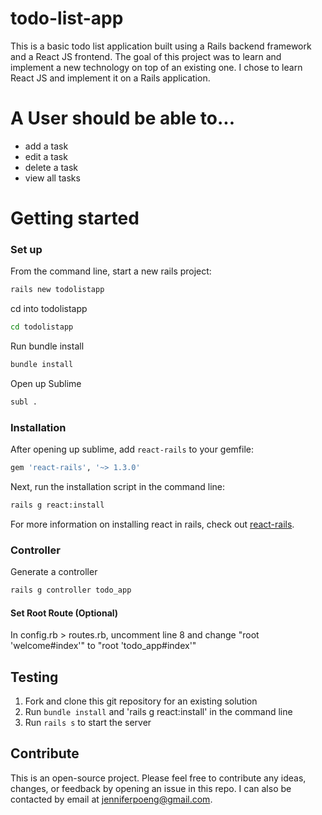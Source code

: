 # todo-list-app
This is a basic todo list application built using a Rails backend framework and a React JS frontend. The goal of this project was to learn and implement a new technology on top of an existing one. I chose to learn React JS and implement it on a Rails application.

# A User should be able to...
- add a task
- edit a task
- delete a task
- view all tasks

# Getting started
### Set up
From the command line, start a new rails project:
```bash
rails new todolistapp
```

cd into todolistapp
```bash
cd todolistapp
```

Run bundle install
```bash
bundle install
```

Open up Sublime
```bash
subl .
```

### Installation
After opening up sublime, add `react-rails` to your gemfile:
```ruby
gem 'react-rails', '~> 1.3.0'
```

Next, run the installation script in the command line:

```bash
rails g react:install
```
For more information on installing react in rails, check out [react-rails](https://github.com/reactjs/react-rails).

### Controller
Generate a controller
```bash
rails g controller todo_app
```

#### Set Root Route (Optional)
In config.rb > routes.rb, uncomment line 8 and change "root 'welcome#index'" to "root 'todo_app#index'"

## Testing
1. Fork and clone this git repository for an existing solution
2. Run `bundle install` and 'rails g react:install' in the command line
3. Run `rails s` to start the server

## Contribute
This is an open-source project. Please feel free to contribute any ideas, changes, or feedback by opening an issue in this repo. I can also be contacted by email at jenniferpoeng@gmail.com.